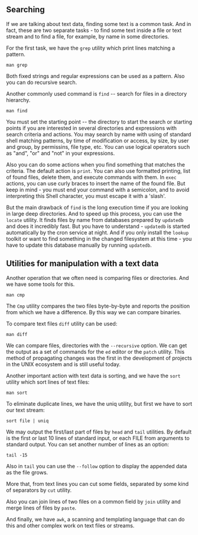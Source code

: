 ## Searching
If we are talking about text data, finding some text is a common task. And in fact, these are two separate tasks - to find some text inside a file or text stream and to find a file, for example, by name in some directories.

For the first task, we have the `grep` utility which print lines matching a pattern.
```
man grep
```
Both fixed strings and regular expressions can be used as a pattern. Also you can do recursive search. 

Another commonly used command is `find` -- search for files in a directory hierarchy.
```
man find
```
You must set the starting point -- the directory to start the search or starting points if you are interested in several directories and expressions with search criteria and actions. You may search by name with using of standard shell matching patterns, by time of modification or access, by size, by user and group, by permissins, file type, etc. You can use logical operators such as "and", "or" and "not" in your expressions.

Also you can do some actions when you find something that matches the criteria. The default action is `print`. You can also use formatted printing, list of found files, delete them, and execute commands with them. In `exec` actions, you can use curly braces to insert the name of the found file. But keep in mind - you must end your command with a semicolon, and to avoid interpreting this Shell character, you must escape it with a 'slash'.

But the main drawback of `find` is the long execution time if you are looking in large deep directories. And to speed up this process, you can use the `locate` utility. It finds files by name from databases prepared by `updatedb` and does it incredibly fast. But you have to understand - `updatedb` is started automatically by the cron service at night. And if you only install the `lookup` toolkit or want to find something in the changed filesystem at this time - you have to update this database manually by running `updatedb`.

## Utilities for manipulation with a text data

Another operation that we often need is comparing files or directories. And we have some tools for this.
```
man cmp
```
The `Cmp` utility compares the two files byte-by-byte and reports the position from which we have a difference. By this way we can compare binaries.

To compare text files `diff` utility can be used:
```
man diff
```
We can compare files, directories with the `--recursive` option. We can get the output as a set of commands for the `ed` editor or the `patch` utility. This method of propagating changes was the first in the development of projects in the UNIX ecosystem and is still useful today.

Another important action with text data is sorting, and we have the `sort` utility which sort lines of text files:
```
man sort
```
To eliminate duplicate lines, we have the uniq utility, but first we have to sort our text stream:
```
sort file | uniq
```

We may output the first/last part of files by `head` and `tail` utilities. By default is the first or last 10 lines of standard input, or each FILE from arguments to standard output. You can set another number of lines as an option:
```
tail -15
```
Also in `tail` you can use the `--follow` option to display the appended data as the file grows.

More that,  from text lines you can cut some fields, separated by some kind of separators by `cut` utility.

Also you can join lines of two files on a common field by `join` utility and merge lines of files by `paste`.

And finally, we have `awk`, a scanning and templating language that can do this and other complex work on text files or streams.
